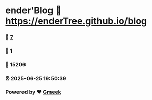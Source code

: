 # ender'Blog :link: https://enderTree.github.io/blog 
### :page_facing_up: [7](https://enderTree.github.io/blog/tag.html) 
### :speech_balloon: 1 
### :hibiscus: 15206 
### :alarm_clock: 2025-06-25 19:50:39 
### Powered by :heart: [Gmeek](https://github.com/Meekdai/Gmeek)
